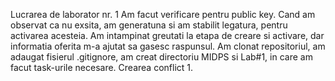 Lucrarea de laborator nr. 1
Am facut verificare pentru public key. Cand am observat ca nu exsita, am generatuna si am stabilit legatura, pentru activarea acesteia.
Am intampinat greutati la etapa de creare si activare, dar informatia oferita m-a ajutat sa gasesc raspunsul.
Am clonat repositoriul, am adaugat fisierul .gitignore, am creat directoriu MIDPS si Lab#1, in care am facut task-urile necesare.
Crearea conflict 1.
